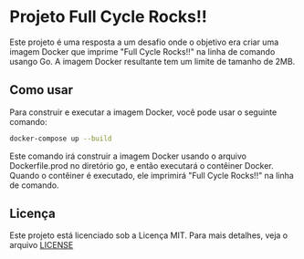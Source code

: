 # Projeto Full Cycle Rocks!!

Este projeto é uma resposta a um desafio onde o objetivo era criar uma imagem Docker que imprime "Full Cycle Rocks!!" na linha de comando usango Go. A imagem Docker resultante tem um limite de tamanho de 2MB.

## Como usar

Para construir e executar a imagem Docker, você pode usar o seguinte comando:

```sh
docker-compose up --build
```
Este comando irá construir a imagem Docker usando o arquivo Dockerfile.prod no diretório go, e então executará o contêiner Docker. Quando o contêiner é executado, ele imprimirá "Full Cycle Rocks!!" na linha de comando.

## Licença
Este projeto está licenciado sob a Licença MIT. Para mais detalhes, veja o arquivo [LICENSE](https://github.com/wesley-prado/desafio-go/blob/main/LICENSE)
